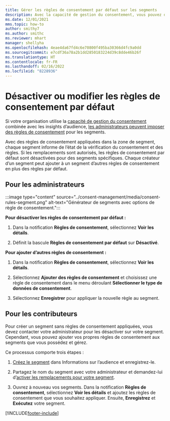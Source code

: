 ```yaml
---
title: Gérer les règles de consentement par défaut sur les segments
description: Avec la capacité de gestion du consentement, vous pouvez désactiver ou modifier les règles de consentement par défaut si les remplacements sont activés.
ms.date: 12/01/2021
mms.topic: how-to
author: smithy7
ms.author: smithc
ms.reviewer: mhart
manager: shellyha
ms.openlocfilehash: 4eae4da67fd4c6e70800f495ba30366d4fc9a0dd
ms.sourcegitcommit: e7cdf36a78a2b1dd2850183224d39c8dde46b26f
ms.translationtype: HT
ms.contentlocale: fr-FR
ms.lasthandoff: 02/16/2022
ms.locfileid: "8228936"
---
```

# <a name="disable-or-change-default-consent-rules"></a>Désactiver ou modifier les règles de consentement par défaut

Si votre organisation utilise la [capacité de gestion du consentement](../consent-management/overview.md) combinée avec les insights d’audience, [les administrateurs peuvent imposer des règles de consentement](activate-consent.md) pour les segments. 

Avec des règles de consentement appliquées dans la zone de segment, chaque segment informe de l’état de la vérification du consentement et des règles. Si les remplacements sont autorisés, les règles de consentement par défaut sont désactivées pour des segments spécifiques. Chaque créateur d’un segment peut ajouter à un segment d’autres règles de consentement en plus des règles par défaut. 

## <a name="for-administrators"></a>Pour les administrateurs

:::image type="content" source="../consent-management/media/consent-rules-segment.png" alt-text="Générateur de segments avec options de règle de consentement.":::

**Pour désactiver les règles de consentement par défaut :**

1. Dans la notification **Règles de consentement**, sélectionnez **Voir les détails**. 

1. Définit la bascule **Règles de consentement par défaut** sur **Désactivé**.

**Pour ajouter d’autres règles de consentement :**

1. Dans la notification **Règles de consentement**, sélectionnez **Voir les détails**. 

1. Sélectionnez **Ajouter des règles de consentement** et choisissez une règle de consentement dans le menu déroulant **Sélectionner le type de données de consentement**.

1. Sélectionnez **Enregistrer** pour appliquer la nouvelle règle au segment.

## <a name="for-contributors"></a>Pour les contributeurs

Pour créer un segment sans règles de consentement appliquées, vous devez contacter votre administrateur pour les désactiver sur votre segment. Cependant, vous pouvez ajouter vos propres règles de consentement aux segments que vous possédez et gérez.

Ce processus comporte trois étapes : 
1. [Créez le segment](segments.md) dans Informations sur l’audience et enregistrez-le. 

1. Partagez le nom du segment avec votre administrateur et demandez-lui d’[activer les remplacements pour votre segment](activate-consent.md). 

1. Ouvrez à nouveau vos segments. Dans la notification **Règles de consentement**, sélectionnez **Voir les détails** et ajoutez les règles de consentement que vous souhaitez appliquer. Ensuite, **Enregistrez** et **Exécutez** votre segment.



[!INCLUDE[footer-include](../includes/footer-banner.md)] 
